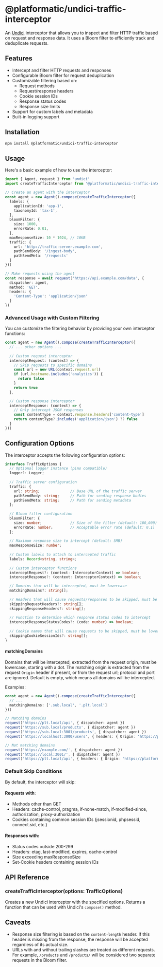 # @platformatic/undici-traffic-interceptor

An [Undici](https://github.com/nodejs/undici) interceptor that allows you to inspect and filter HTTP traffic based on request and response data. It uses a Bloom filter to efficiently track and deduplicate requests.

## Features

- Intercept and filter HTTP requests and responses
- Configurable Bloom filter for request deduplication
- Customizable filtering based on:
  - Request methods
  - Request/response headers
  - Cookie session IDs
  - Response status codes
  - Response size limits
- Support for custom labels and metadata
- Built-in logging support

## Installation

```bash
npm install @platformatic/undici-traffic-interceptor
```

## Usage

Here's a basic example of how to use the interceptor:

```typescript
import { Agent, request } from 'undici'
import createTrafficInterceptor from '@platformatic/undici-traffic-interceptor'

// Create an agent with the interceptor
const agent = new Agent().compose(createTrafficInterceptor({
  labels: {
    applicationId: 'app-1',
    taxonomyId: 'tax-1',
  },
  bloomFilter: {
    size: 1000,
    errorRate: 0.01,
  },
  maxResponseSize: 10 * 1024, // 10KB
  traffic: {
    url: 'http://traffic-server.example.com',
    pathSendBody: '/ingest-body',
    pathSendMeta: '/requests'
  }
}))

// Make requests using the agent
const response = await request('https://api.example.com/data', {
  dispatcher: agent,
  method: 'GET',
  headers: {
    'Content-Type': 'application/json'
  }
})
```

### Advanced Usage with Custom Filtering

You can customize the filtering behavior by providing your own interceptor functions:

```typescript
const agent = new Agent().compose(createTrafficInterceptor({
  // ... other options ...
  
  // Custom request interceptor
  interceptRequest: (context) => {
    // Skip requests to specific domains
    const url = new URL(context.request.url)
    if (url.hostname.includes('analytics')) {
      return false
    }
    return true
  },

  // Custom response interceptor
  interceptResponse: (context) => {
    // Only intercept JSON responses
    const contentType = context.response.headers['content-type']
    return contentType?.includes('application/json') ?? false
  }
}))
```

## Configuration Options

The interceptor accepts the following configuration options:

```typescript
interface TrafficOptions {
  // Optional logger instance (pino compatible)
  logger?: Logger;
  
  // Traffic server configuration
  traffic: {
    url: string;              // Base URL of the traffic server
    pathSendBody: string;     // Path for sending response bodies
    pathSendMeta: string;     // Path for sending metadata
  };
  
  // Bloom filter configuration
  bloomFilter: {
    size: number;             // Size of the filter (default: 100,000)
    errorRate: number;        // Acceptable error rate (default: 0.1)
  };
  
  // Maximum response size to intercept (default: 5MB)
  maxResponseSize: number;
  
  // Custom labels to attach to intercepted traffic
  labels: Record<string, string>;
  
  // Custom interceptor functions
  interceptRequest?: (context: InterceptorContext) => boolean;
  interceptResponse?: (context: InterceptorContext) => boolean;

  // Domains that will be intercepted, must be lowercase
  matchingDomains?: string[];
  
  // Headers that will cause requests/responses to be skipped, must be lowercase
  skippingRequestHeaders?: string[];
  skippingResponseHeaders?: string[];
  
  // Function to determine which response status codes to intercept
  interceptResponseStatusCodes?: (code: number) => boolean;
  
  // Cookie names that will cause requests to be skipped, must be lowercase
  skippingCookieSessionIds?: string[];
}
```

#### matchingDomains

Domains that will be intercepted, extracted from the request origin, must be lowercase, starting with a dot.
The matching origin is extracted from the request `Origin` header if present, or from the request url; protocol and port are ignored.
Default is empty, which means all domains will be intercepted.

Examples:

```typescript
const agent = new Agent().compose(createTrafficInterceptor({
  // ...
  matchingDomains: ['.sub.local', '.plt.local']
}))

// Matching domains
request('https://plt.local/api', { dispatcher: agent })
request('https://sub.local/products', { dispatcher: agent })
request('https://sub.local:3001/products', { dispatcher: agent })
request('https://localhost:3000/users', { headers: { Origin: 'https://plt.local' }, dispatcher: agent })

// Not matching domains
request('https://example.com/', { dispatcher: agent })
request('https://local:3001/', { dispatcher: agent })
request('https://plt.local/api', { headers: { Origin: 'https://platformatic.dev' }, dispatcher: agent })

```


### Default Skip Conditions

By default, the interceptor will skip:

#### Requests with:
- Methods other than GET
- Headers: cache-control, pragma, if-none-match, if-modified-since, authorization, proxy-authorization
- Cookies containing common session IDs (jsessionid, phpsessid, connect.sid, etc.)

#### Responses with:
- Status codes outside 200-299
- Headers: etag, last-modified, expires, cache-control
- Size exceeding maxResponseSize
- Set-Cookie headers containing session IDs

## API Reference

### createTrafficInterceptor(options: TrafficOptions)

Creates a new Undici interceptor with the specified options. Returns a function that can be used with Undici's `compose()` method.

## Caveats

- Response size filtering is based on the `content-length` header. If this header is missing from the response, the response will be accepted regardless of its actual size.
- URLs with and without trailing slashes are treated as different requests. For example, `/products` and `/products/` will be considered two separate requests in the Bloom filter.
